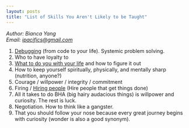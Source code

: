 ```yaml
---
layout: posts
title: "List of Skills You Aren't Likely to be Taught"
---
```

*Author: Bianca Yang*<br>
*Email: <a href="mailto:ipacifics@gmail.com?subject=Hello from the XDRT Blog">ipacifics@gmail.com</a>*<br>

1. [Debugging](https://danluu.com/anon-benchmark/) (from code to your life). Systemic problem solving.
2. Who to have loyalty to
3. [What to do you with your life](http://www.windsweptsoftware.net/rickoverthoughts.pdf) and how to figure it out
4. How to keep yourself spiritually, physically, and mentally sharp (nutrition, anyone?)
5. Courage / willpower / integrity / commitment
6. Firing / [Hiring people](https://nav.al/build-a-team-that-ships) (Hire people that get things done)
7. All it takes to do BHA (big hairy audacious things) is willpower and curiosity. The rest is luck.
8. Negotiation. How to think like a gangster.
9. That you should follow your nose because every great journey begins with curiosity (wonder is also a good synonym).
